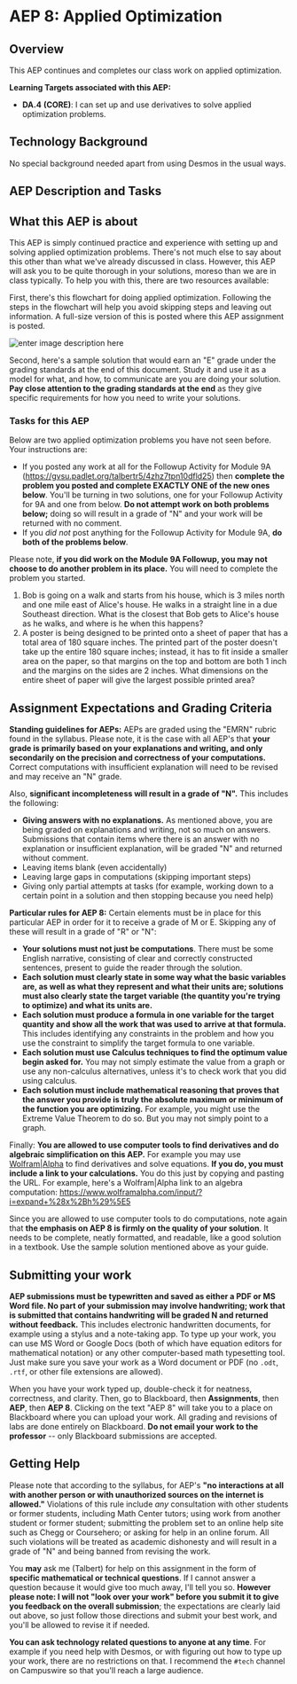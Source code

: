 # AEP 8: Applied Optimization

## Overview

This AEP continues and completes our class work on applied optimization.  

**Learning Targets associated with this AEP:**

-  **DA.4**  **(CORE)**: I can set up and use derivatives to solve applied optimization problems.

## Technology Background

No special background needed apart from using Desmos in the usual ways. 

## AEP Description and Tasks

## What this AEP is about

This AEP is simply continued practice and experience with setting up and solving applied optimization problems. There's not much else to say about this other than what we've already discussed in class. However, this AEP will ask you to be quite thorough in your solutions, moreso than we are in class typically. To help you with this, there are two resources available: 

First, there's this flowchart for doing applied optimization. Following the steps in the flowchart will help you avoid skipping steps and leaving out information. A full-size version of this is posted where this AEP assignment is posted. 

![enter image description here](https://i.ibb.co/3YQKJDp/Applied-optimization.png)

Second, here's a sample solution that would earn an "E" grade under the grading standards at the end of this document. Study it and use it as a model for what, and how, to communicate are you are doing your solution. **Pay close attention to the grading standards at the end** as they give specific requirements for how you need to write your solutions. 

### Tasks for this AEP

Below are two applied optimization problems you have not seen before. Your instructions are: 

- If you posted any work at all for the Followup Activity for Module 9A (https://gvsu.padlet.org/talbertr5/4zhz7tpn10dfld25) then **complete the problem you posted and complete EXACTLY ONE of the new ones below**. You'll be turning in two solutions, one for your Followup Activity for 9A and one from below. **Do not attempt work on both problems below;** doing so will result in a grade of "N" and your work will be returned with no comment. 
- If you *did not* post anything for the Followup Activity for Module 9A, **do both of the problems below**. 

Please note, **if you did work on the Module 9A Followup, you may not choose to do another problem in its place.** You will need to complete the problem you started. 

1. Bob is going on a walk and starts from his house, which is 3 miles north and one mile east of Alice's house. He walks in a straight line in a due Southeast direction. What is the closest that Bob gets to Alice's house as he walks, and where is he when this happens? 
2. A poster is being designed to be printed onto a sheet of paper that has a total area of 180 square inches. The printed part of the poster doesn't take up the entire 180 square inches; instead, it has to fit inside a smaller area on the paper, so that margins on the top and bottom are both 1 inch and the margins on the sides are 2 inches. What dimensions on the entire sheet of paper will give the largest possible printed area? 



## Assignment Expectations and Grading Criteria 

**Standing guidelines for AEPs:** AEPs are graded using the "EMRN" rubric found in the syllabus. Please note, it is the case with all AEP's that **your grade is primarily based on your explanations and writing, and only secondarily on the precision and correctness of your computations.** Correct computations with insufficient explanation will need to be revised and may receive an "N" grade. 

Also, **significant incompleteness will result in a grade of "N".** This includes the following: 

- **Giving answers with no explanations.** As mentioned above, you are being graded on explanations and writing, not so much on answers. Submissions that contain items where there is an answer with no explanation or insufficient explanation, will be graded "N" and returned without comment.
- Leaving items blank (even accidentally)
- Leaving large gaps in computations (skipping important steps) 
- Giving only partial attempts at tasks (for example, working down to a certain point in a solution and then stopping because you need help) 

**Particular rules for AEP 8:** Certain elements must be in place for this particular AEP in order for it to receive a grade of M or E. Skipping any of these will result in a grade of "R" or "N": 

- **Your solutions must not just be computations**. There must be some English narrative, consisting of clear and correctly constructed sentences, present to guide the reader through the solution. 
- **Each solution must clearly state in some way what the basic variables are, as well as what they represent and what their units are; solutions must also clearly state the target variable (the quantity you're trying to optimize) and what its units are.** 
- **Each solution must produce a formula in one variable for the target quantity and show all the work that was used to arrive at that formula.** This includes identifying any constraints in the problem and how you use the constraint to simplify the target formula to one variable. 
- **Each solution must use Calculus techniques to find the optimum value begin asked for.** You may not simply estimate the value from a graph or use any non-calculus alternatives, unless it's to check work that you did using calculus. 
- **Each solution must include mathematical reasoning that proves that the answer you provide is truly the absolute maximum or minimum of the function you are optimizing.** For example, you might use the Extreme Value Theorem to do so. But you may not simply point to a graph. 

Finally: **You are allowed to use computer tools to find derivatives and do algebraic simplification on this AEP.** For example you may use [Wolfram|Alpha](http://wolframalpha.com) to find derivatives and solve equations. **If you do, you must include a link to your calculations.** You do this just by copying and pasting the URL. For example, here's a Wolfram|Alpha link to an algebra computation: https://www.wolframalpha.com/input/?i=expand+%28x%2Bh%29%5E5

Since you are allowed to use computer tools to do computations, note again that **the emphasis on AEP 8 is firmly on the quality of your solution**. It needs to be complete, neatly formatted, and readable, like a good solution in a textbook. Use the sample solution mentioned above as your guide.


## Submitting your work 

**AEP submissions must be typewritten and saved as either a PDF or MS Word file. No part of your submission may involve handwriting; work that is submitted that contains handwriting will be graded N and returned without feedback.** This includes electronic handwritten documents, for example using a stylus and a note-taking app. To type up your work, you can use MS Word or Google Docs (both of which have equation editors for mathematical notation) or any other computer-based math typesetting tool. Just make sure you save your work as a Word document or PDF (no `.odt`, `.rtf`, or other file extensions are allowed).

When you have your work typed up, double-check it for neatness, correctness, and clarity. Then, go to Blackboard, then **Assignments**, then **AEP**, then **AEP 8**. Clicking on the text "AEP 8" will take you to a place on Blackboard where you can upload your work. All grading and revisions of labs are done entirely on Blackboard. **Do not email your work to the professor** -- only Blackboard submissions are accepted.

## Getting Help

Please note that according to the syllabus, for AEP's **"no interactions at all with another person or with unauthorized sources on the internet is allowed."** Violations of this rule include *any* consultation with other students or former students, including Math Center tutors; using work from another student or former student; submitting the problem set to an online help site such as Chegg or Coursehero; or asking for help in an online forum. All such violations will be treated as academic dishonesty and will result in a grade of "N" and being banned from revising the work. 

You **may** ask me (Talbert) for help on this assignment in the form of **specific mathematical or technical questions**. If I cannot answer a question because it would give too much away, I'll tell you so. **However please note: I will not "look over your work" before you submit it to give you feedback on the overall submission**; the expectations are clearly laid out above, so just follow those directions and submit your best work, and you'll be allowed to revise it if needed. 
 
**You can ask technology related questions to anyone at any time**. For example if you need help with Desmos, or with figuring out how to type up your work, there are no restrictions on that. I recommend the `#tech` channel on Campuswire so that you'll reach a large audience. 
<!--stackedit_data:
eyJoaXN0b3J5IjpbLTczNDQ1MjEzNSwtMTEwMzUyNDM5MiwtMT
U1MTA1NTAwNywxNDc4MDEzNzMwXX0=
-->